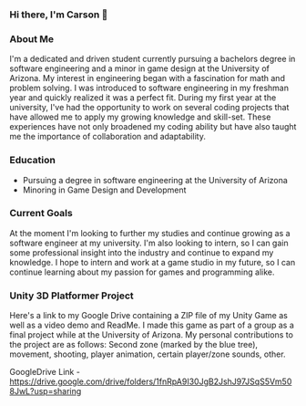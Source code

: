 ### Hi there, I'm Carson 👋

### About Me
I'm a dedicated and driven student currently pursuing a bachelors degree in software engineering and a minor in game design at the University of Arizona. My interest in engineering began with a fascination for math and problem solving. I was introduced to software engineering in my freshman year and quickly realized it was a perfect fit. During my first year at the university, I've had the opportunity to work on several coding projects that have allowed me to apply my growing knowledge and skill-set. These experiences have not only broadened my coding ability but have also taught me the importance of collaboration and adaptability.

### Education
- Pursuing a degree in software engineering at the University of Arizona
- Minoring in Game Design and Development

### Current Goals
At the moment I'm looking to further my studies and continue growing as a software engineer at my university. I'm also looking to intern, so I can gain some professional insight into the industry and continue to expand my knowledge. I hope to intern and work at a game studio in my future, so I can continue learning about my passion for games and programming alike.

### Unity 3D Platformer Project
Here's a link to my Google Drive containing a ZIP file of my Unity Game as well as a video demo and ReadMe. I made this game as part of a group as a final project while at the University of Arizona. My personal contributions to the project are as follows: Second zone (marked by the blue tree), movement, shooting, player animation, certain player/zone sounds, other.

GoogleDrive Link - https://drive.google.com/drive/folders/1fnRpA9I30JgB2JshJ97JSqS5Vm508JwL?usp=sharing
